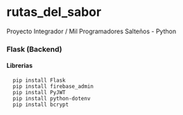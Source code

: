 # rutas_del_sabor
Proyecto Integrador / Mil Programadores Salteños - Python

### Flask (Backend)

#### Librerias

```http
  pip install Flask
  pip install firebase_admin
  pip install PyJWT
  pip install python-dotenv
  pip install bcrypt
```

